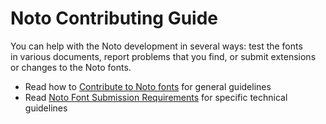# Noto Contributing Guide

You can help with the Noto development in several ways: test the fonts in various documents, report problems that you find, or submit extensions or changes to the Noto fonts.

- Read how to [Contribute to Noto fonts](./docs/website/contribute.md) for general guidelines
- Read [Noto Font Submission Requirements](./docs/technical/Noto-Font-Submission-Requirements.md) for specific technical guidelines

